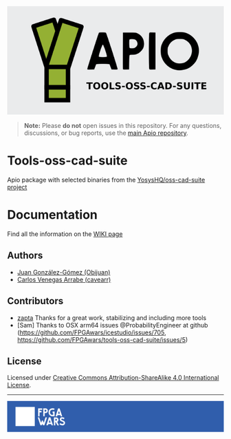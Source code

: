 [![](https://github.com/FPGAwars/tools-oss-cad-suite/raw/main/wiki/Logos/Apio-tool-oss-cad-suite-github.png)](https://github.com/FPGAwars/tools-oss-cad-suite/wiki)

> **Note:** Please **do not** open issues in this repository.
> For any questions, discussions, or bug reports, use the [main Apio repository](https://github.com/FPGAwars/apio).

# Tools-oss-cad-suite

Apio package with selected binaries from the [YosysHQ/oss-cad-suite project](https://github.com/YosysHQ/oss-cad-suite-build)

# Documentation


Find all the information on the [WIKI page](https://github.com/FPGAwars/tools-oss-cad-suite/wiki)

## Authors

* [Juan González-Gómez (Obijuan)](https://github.com/Obijuan)
* [Carlos Venegas Arrabe (cavearr)](https://github.com/cavearr)  


## Contributors
* [zapta](https://github.com/zapta) Thanks for a great work, stabilizing and including more tools
* [Sam] Thanks to OSX arm64 issues @ProbabilityEngineer at github (https://github.com/FPGAwars/icestudio/issues/705, https://github.com/FPGAwars/tools-oss-cad-suite/issues/5)

## License

Licensed under [Creative Commons Attribution-ShareAlike 4.0 International License](http://creativecommons.org/licenses/by-sa/4.0/).


-------
[![](https://github.com/FPGAwars/icestudio-wiki/raw/main/Logos/fgpawars-banner.svg)](https://fpgawars.github.io/)
